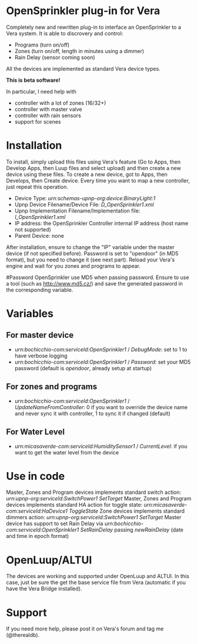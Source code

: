# OpenSprinkler plug-in for Vera
Completely new and rewritten plug-in to interface an OpenSprinkler to a Vera system.
It is able to discrovery and control:
- Programs (turn on/off)
- Zones (turn on/off, length in minutes using a dimmer)
- Rain Delay (sensor coming soon)

All the devices are implemented as standard Vera device types.

**This is beta software!**

In particular, I need help with
- controller with a lot of zones (16/32+)
- controller with master valve
- controller with rain sensors
- support for scenes

# Installation
To install, simply upload this files using Vera's feature (Go to Apps, then Develop Apps, then Luup files and select upload) and then create a new device using these files.
To create a new device, got to Apps, then Develops, then Create device.
Every time you want to map a new controller, just repeat this operation.

- Device Type: *urn:schemas-upnp-org:device:BinaryLight:1*
- Upnp Device Filename/Device File: *D_OpenSprinkler1.xml*
- Upnp Implementation Filename/Implementation file: *I_OpenSprinkler1.xml*
- IP address: the OpenSprinkler Controller internal IP address (host name not supported)
- Parent Device: none

After installation, ensure to change the "IP" variable under the master device (if not specified before).
Password is set to "opendoor" (in MD5 format), but you need to change it (see next part).
Reload your Vera's engine and wait for you zones and programs to appear.

#Password
OpenSprinkler use MD5 when passing password. Ensure to use a tool (such as http://www.md5.cz/) and save the generated password in the corresponding variable.

# Variables
## For master device
- *urn:bochicchio-com:serviceId:OpenSprinkler1* / *DebugMode*: set to 1 to have verbose logging
- *urn:bochicchio-com:serviceId:OpenSprinkler1* / *Password*: set your MD5 password (default is *opendoor*, already setup at startup)

## For zones and programs
- *urn:bochicchio-com:serviceId:OpenSprinkler1* / *UpdateNameFromController*: 0 if you want to override the device name and never sync it with controller, 1 to sync it if changed (default)

## For Water Level
- *urn:micasaverde-com:serviceId:HumiditySensor1* / *CurrentLevel*: if you want to get the water level from the device

# Use in code
Master, Zones and Program devices implements standard switch action: *urn:upnp-org:serviceId:SwitchPower1 SetTarget*
Master, Zones and Program devices implements standard HA action for toggle state: *urn:micasaverde-com:serviceId:HaDevice1 ToggleState*
Zone devices implements standard dimmers action: *urn:upnp-org:serviceId:SwitchPower1 SetTarget*
Master device has support to set Rain Delay via *urn:bochicchio-com:serviceId:OpenSprinkler1 SetRainDelay* passing *newRainDelay* (date and time in epoch format)

# OpenLuup/ALTUI
The devices are working and supported under OpenLuup and ALTUI. In this case, just be sure the get the base service file from Vera (automatic if you have the Vera Bridge installed).

# Support
If you need more help, please post it on Vera's forum and tag me (@therealdb).